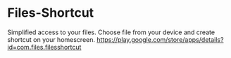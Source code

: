 # Files-Shortcut
Simplified access to your files.
Choose file from your device and create shortcut on your homescreen.
https://play.google.com/store/apps/details?id=com.files.filesshortcut
